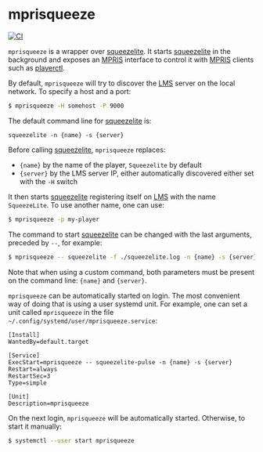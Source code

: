 # mprisqueeze

[![CI][status-png]][status]

`mprisqueeze` is a wrapper over [squeezelite]. It starts [squeezelite] in the 
background and exposes an [MPRIS] interface to control it with [MPRIS] clients 
such as [playerctl].

By default, `mprisqueeze` will try to discover the [LMS] server on the local 
network. To specify a host and a port:

```bash
$ mprisqueeze -H somehost -P 9000
```

The default command line for [squeezelite] is:

```
squeezelite -n {name} -s {server}
```

Before calling [squeezelite], `mprisqueeze` replaces:
- `{name}` by the name of the player, `Squeezelite` by default
- `{server}` by the LMS server IP, either automatically discovered either set 
  with the `-H` switch

It then starts [squeezelite] registering itself on [LMS] with the name 
`SqueezeLite`. To use another name, one can use:

```bash
$ mprisqueeze -p my-player
```

The command to start [squeezelite] can be changed with the last arguments, 
preceded by `--`, for example:

```bash
$ mprisqueeze -- squeezelite -f ./squeezelite.log -n {name} -s {server}
```

Note that when using a custom command, both parameters must be present on the 
command line: `{name}` and `{server}`.

`mprisqueeze` can be automatically started on login. The most convenient way of 
doing that is using a user systemd unit. For example, one can set a unit called 
`mprisqueeze` in the file `~/.config/systemd/user/mprisqueeze.service`:

```systemd
[Install]
WantedBy=default.target

[Service]
ExecStart=mprisqueeze -- squeezelite-pulse -n {name} -s {server}
Restart=always
RestartSec=3
Type=simple

[Unit]
Description=mprisqueeze
```

On the next login, `mprisqueeze` will be automatically started. Otherwise, to 
start it manually:

```bash
$ systemctl --user start mprisqueeze
```

[status]: https://github.com/jecaro/mprisqueeze/actions
[status-png]: https://github.com/jecaro/mprisqueeze/workflows/CI/badge.svg
[MPRIS]: https://specifications.freedesktop.org/mpris-spec/latest/
[squeezelite]: https://github.com/ralph-irving/squeezelite
[playerctl]: https://github.com/altdesktop/playerctl
[LMS]: https://github.com/Logitech/slimserver
